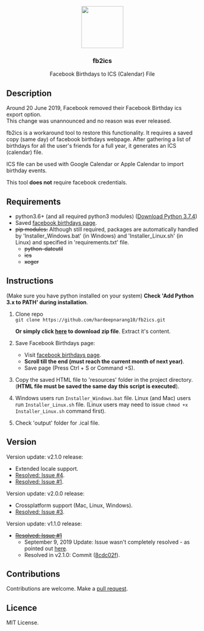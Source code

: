 <p align="center">
<img src="https://i.imgur.com/ToHPLjD.png" height="110px" width="auto"/>
<br/>
<h3 align="center">fb2ics</h3>
<p align="center">Facebook Birthdays to ICS (Calendar) File</p>
<h2></h2>
</p>

## Description

Around 20 June 2019, Facebook removed their Facebook Birthday ics export option.  
This change was unannounced and no reason was ever released.

fb2ics is a workaround tool to restore this functionality.
It requires a saved copy (same day) of facebook birthdays webpage.
After gathering a list of birthdays for all the user's friends for a full year, it generates an ICS (calendar) file.

ICS file can be used with Google Calendar or Apple Calendar to import birthday events.

This tool **does not** require facebook credentials.

## Requirements

- python3.6+ (and all required python3 modules)
  (<a href="https://www.python.org/ftp/python/3.7.4/python-3.7.4.exe">Download Python 3.7.4</a>)
- Saved <a href="https://www.facebook.com/events/birthdays/">facebook birthdays page</a>.
- ~~pip modules:~~ Although still required, packages are automatically handled by 'Installer_Windows.bat' (in Windows) and 'Installer_Linux.sh' (in Linux) and specified in 'requirements.txt' file.
  - ~~python-dateutil~~
  - ~~ics~~
  - ~~xeger~~

## Instructions

(Make sure you have python installed on your system)
**Check 'Add Python 3.x to PATH' during installation**.

1. Clone repo  
   `git clone https://github.com/hardeepnarang10/fb2ics.git`
   
   **Or simply click [here](https://codeload.github.com/hardeepnarang10/fb2ics/zip/master) to download zip file**. Extract it's content.
   
2. Save Facebook Birthdays page:
   
   - Visit <a href=" https://www.facebook.com/events/birthdays/">facebook birthdays page</a>.
   - **Scroll till the end (must reach the current month of next year)**.
   - Save page (Press Ctrl + S or Command +S).
3. Copy the saved HTML file to 'resources' folder in the project directory.
   (**HTML file must be saved the same day this script is executed**).

4. Windows users run `Installer_Windows.bat` file.
   Linux (and Mac) users run `Installer_Linux.sh` file. (Linux users may need to issue `chmod +x Installer_Linux.sh` command first).

5. Check 'output' folder for .ical file. 

## Version

Version update: v2.1.0 release:

- Extended locale support.
- [Resolved: Issue #4](../../issues/4).
- [Resolved: Issue #1](../../issues/1).

Version update: v2.0.0 release:

- Crossplatform support (Mac, Linux, Windows).
- [Resolved: Issue #3](../../issues/3).

Version update: v1.1.0 release:

- ~~[Resolved: Issue #1](../../issues/1)~~
  - September 9, 2019 Update: Issue wasn't completely resolved - as pointed out [here](../../issues/1#issuecomment-529092754).
  - Resolved in v2.1.0: Commit ([8cdc02f](https://github.com/hardeepnarang10/fb2ics/commit/8cdc02fc35fec0839029c1231f3cd4a44521bd8e)).

## Contributions

Contributions are welcome.
Make a [pull request](../../pulls).

## Licence

MIT License.
